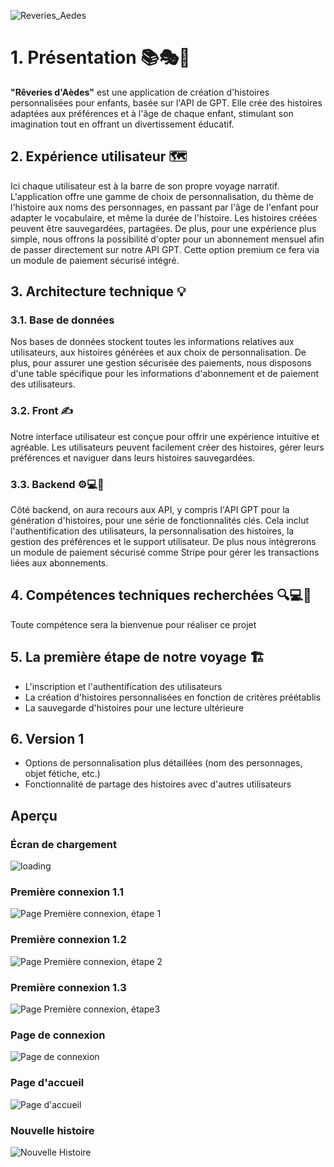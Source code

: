 ![Reveries_Aedes](https://github.com/DamiC0de/ReverieAedes/assets/129832702/5d7a06e8-6dee-409f-ba55-dcdb51a91fd2)


# 1. Présentation 📚🎭💫

**"Rêveries d'Aèdes"** est une application de création d'histoires personnalisées pour enfants, basée sur l'API de GPT. Elle crée des histoires adaptées aux préférences et à l'âge de chaque enfant, stimulant son imagination tout en offrant un divertissement éducatif.

## 2.  Expérience utilisateur 🗺️

Ici chaque utilisateur est à la barre de son propre voyage narratif. L'application offre une gamme de choix de personnalisation, du thème de l'histoire aux noms des personnages, en passant par l'âge de l'enfant pour adapter le vocabulaire, et même la durée de l'histoire. Les histoires créées peuvent être sauvegardées, partagées. De plus, pour une expérience plus simple, nous offrons la possibilité d'opter pour un abonnement mensuel afin de passer directement sur notre API GPT.
Cette option premium ce fera via un module de paiement sécurisé intégré.


## 3.  Architecture technique 💡

### 3.1.  Base de données

Nos bases de données stockent toutes les informations relatives aux utilisateurs, aux histoires générées et aux choix de personnalisation. De plus, pour assurer une gestion sécurisée des paiements, nous disposons d'une table spécifique pour les informations d'abonnement et de paiement des utilisateurs.


### 3.2. Front ✍️

Notre interface utilisateur est conçue pour offrir une expérience intuitive et agréable. Les utilisateurs peuvent facilement créer des histoires, gérer leurs préférences et naviguer dans leurs histoires sauvegardées.

### 3.3. Backend ⚙️💻🤖

Côté backend, on aura recours aux API, y compris l'API GPT pour la génération d'histoires, pour une série de fonctionnalités clés. Cela inclut l'authentification des utilisateurs, la personnalisation des histoires, la gestion des préférences et le support utilisateur. De plus nous intégrerons un module de paiement sécurisé comme Stripe pour gérer les transactions liées aux abonnements.


## 4. Compétences techniques recherchées 🔍💻👥

Toute compétence sera la bienvenue pour réaliser ce projet
 

## 5. La première étape de notre voyage 🏗️

* L'inscription et l'authentification des utilisateurs
* La création d'histoires personnalisées en fonction de critères préétablis
* La sauvegarde d'histoires pour une lecture ultérieure


## 6. Version 1

* Options de personnalisation plus détaillées (nom des personnages, objet fétiche, etc.)
* Fonctionnalité de partage des histoires avec d'autres utilisateurs


## Aperçu

### Écran de chargement

![loading](https://github.com/DamiC0de/reverie_aedes/assets/129832702/c5b1a1cb-a76c-4c75-9bf5-f1bd41b379c8)

### Première connexion 1.1

![Page Première connexion, étape 1](https://github.com/DamiC0de/reverie_aedes/assets/129832702/3a716646-6129-4fe2-9158-cc08f3afc777)


### Première connexion 1.2

![Page Première connexion, étape 2](https://github.com/DamiC0de/reverie_aedes/assets/129832702/1b649aa3-0ac2-4e0e-ba7c-6b9db2df48e8)


### Première connexion 1.3

![Page Première connexion, étape3](https://github.com/DamiC0de/reverie_aedes/assets/129832702/ec6c48bb-b2d0-43cc-a5f0-a842653437f0)


### Page de connexion

![Page de connexion](https://github.com/DamiC0de/reverie_aedes/assets/129832702/27d2ace7-5be9-4740-8843-c52827fce3ed)

### Page d'accueil

![Page d'accueil](https://github.com/DamiC0de/reverie_aedes/assets/129832702/e718d1d1-17f1-4bcb-95ff-9479d273d40e)

### Nouvelle histoire

![Nouvelle Histoire](https://github.com/DamiC0de/reverie_aedes/assets/129832702/327bca2b-44fd-41a5-b330-c92f928fcd0e)


